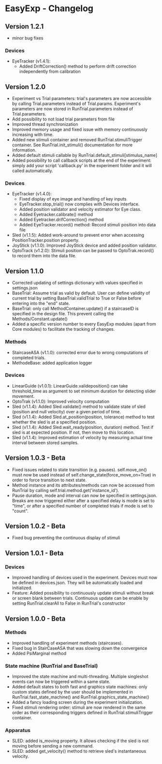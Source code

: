# EasyExp - Changelog

## Version 1.2.1

- minor bug fixes

### Devices

- EyeTracker (v1.4.1):
    - Added DriftCorrection() method to perform drift correction independently from calibration

## Version 1.2.0

- Experiment vs Trial parameters: trial's parameters are now accessible by calling Trial.parameters instead of Trial.params. Experiment's parameters are now stored in RunTrial.parameters instead of Trial.parameters.
- Add possibility to not load trial parameters from file
- Improved thread synchronization
- Improved memory usage and fixed issue with memory continuously increasing with time.
- Added new stimuli container and removed RunTrial.stimuliTrigger container. See RunTrial.init_stimuli() documentation for more information.
- Added default stimuli callable by RunTrial.default_stimuli[stimulus_name]
- Added possibility to call callback scripts at the end of the experiment: simply add your script 'callback.py' in the experiment folder and it will called automatically.

### Devices

- EyeTracker (v1.4.0):
  - Fixed display of eye image and handling of key inputs
  - EyeTracker.stop_trial() now complies with Devices interface.
  - Added position validator and velocity estimator for Eye class.
  - Added Eyetracker.calibrate() method
  - Added Eyetracker.drifCorrection() method
  - Added EyeTracker.record() method: Record stimuli position into data file
- Sled (v1.1.5): Added work-around to prevent error when accessing PositionTracker.position property.
- JoyStick (v1.1.0): Improved JoyStick device and added position validator.
- OptoTrack (v1.2.0): Stimuli position can be passed to OptoTrak.record() to record them into the data file.

## Version 1.1.0

- Corrected updating of settings dictionary with values specified in settings.json
- BaseTrial: Assume trial as valid by default. User can define validity of current trial by setting BaseTrial.validTrial
 to True or False before entering into the "end" state.
- BaseTrial: only call MethodContainer.update() if a staircaseID is specified in the design file. This prevent calling the Methods/Constant.update()
- Added a specific version number to every EasyExp modules (apart from Core modules) to facilitate the tracking of changes.

### Methods

- StaircaseASA (v1.1.0): corrected error due to wrong computations of completed trials.
- MethodeBase: added application logger

### Devices

- LinearGuide (v1.0.1): LinearGuide.valideposition() can take threshold_time as argument to set minimum duration for detecting slider movement.
- OptoTrak (v1.1.0): Improved velocity computation
- Sled (v1.1.4): Added Sled.validate() method to validate state of sled (position and null velocity) over a given period of time. 
- Sled (v1.1.4): Added Sled.at_position(position, tolerance) method to test whether the sled is at a specified position.
- Sled (v1.1.4): Added Sled.wait_ready(position, duration) method. Test if sled is at expected position. If not, then move to this location.
- Sled (v1.1.4): Improved estimation of velocity by measuring actual time interval between stored samples.

## Version 1.0.3 - Beta

- Fixed issues related to state transition (e.g. pauses). self.move_on() must now be used instead of self.change_state(force_move_on=True) in order to force transition to next state.
- Method instance and its attributes/methods can now be accessed from RunTrial by calling self.trial.method.get('instance_id').
- Pause duration, mode and interval can now be specified in settings.json. Breaks are now triggered either after a specified delay is mode is set to "time", or after a specified number of completed trials if mode is set to "count".

## Version 1.0.2 - Beta

- Fixed bug preventing the continuous display of stimuli

## Version 1.0.1 - Beta

### Devices

- Improved handling of devices used in the experiment. Devices must now be defined in devices.json. They will be automatically loaded and initialized.
- Feature: Added possibility to continuously update stimuli without break or screen blank between trials. Continuous update can be enable by setting RunTrial.clearAll to False in RunTrial's constructor

## Version 1.0.0 - Beta

### Methods

- Improved handling of experiment methods (staircases).
- Fixed bug in StairCaseASA that was slowing down the convergence
- Added PsiMarginal method

### State machine (RunTrial and BaseTrial)

- Improved the state machine and multi-threading. Multiple singleshot events can now be triggered within a same state.
- Added default states to both fast and graphics state machines: only custom states defined by the user should be implemented in RunTrial.fast_state_machine() and RunTrial.graphics_state_machine()
- Added a fancy loading screen during the experiment initialization.
- Fixed stimuli rendering order: stimuli are now rendered in the same order as their corresponding triggers defined in RunTrial.stimuliTrigger container.

### Apparatus

- SLED: added is_moving property. It allows checking if the sled is not moving before sending a new command.
- SLED: added get_velocity() method to retrieve sled's instantaneous velocity.
